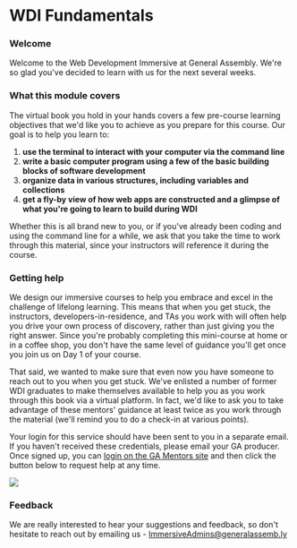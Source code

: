 # WDI Fundamentals


### Welcome

Welcome to the Web Development Immersive at General Assembly. We're so glad you've decided to learn with us for the next several weeks.

### What this module covers

The virtual book you hold in your hands covers a few pre-course learning objectives that we'd like you to achieve as you prepare for this course. Our goal is to help you learn to:

1. **use the terminal to interact with your computer via the command line**
2. **write a basic computer program using a few of the basic building blocks of software development**
3. **organize data in various structures, including variables and collections**
4. **get a fly-by view of how web apps are constructed and a glimpse of what you're going to learn to build during WDI**

Whether this is all brand new to you, or if you've already been coding and using the command line for a while, we ask that you take the time to work through this material, since your instructors will reference it during the course.

### Getting help

We design our immersive courses to help you embrace and excel in the challenge of lifelong learning. This means that when you get stuck, the instructors, developers-in-residence, and TAs you work with will often help you drive your own process of discovery, rather than just giving you the right answer. Since you're probably completing this mini-course at home or in a coffee shop, you don't have the same level of guidance you'll get once you join us on Day 1 of your course.

That said, we wanted to make sure that even now you have someone to reach out to you when you get stuck. We've enlisted a number of former WDI graduates to make themselves available to help you as you work through this book via a virtual platform. In fact, we'd like to ask you to take advantage of these mentors' guidance at least twice as you work through the material (we'll remind you to do a check-in at various points).

Your login for this service should have been sent to you in a separate email. If you haven't received these credentials, please email your GA producer. Once signed up, you can [login on the GA Mentors site](https://ga.hackhands.com) and then click the button below to request help at any time.

<a href="https://ga.hackhands.com"><img src="https://www.gitbook.io/content/book/generalassembly/wdi-fundamentals/images/request_help.png"></a>


### Feedback

We are really interested to hear your suggestions and feedback, so don't hesitate to reach out by emailing us - ImmersiveAdmins@generalassemb.ly
